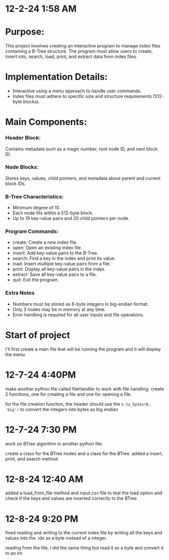 # 12-2-24 1:58 AM
# Purpose:

This project involves creating an interactive program to manage index files containing a B-Tree structure.
The program must allow users to create, insert into, search, load, print, and extract data from index files.

# Implementation Details:
- Interactive using a menu approach to handle user commands.
- Index files must adhere to specific size and structure requirements (512-byte blocks).

# Main Components:
### Header Block:
Contains metadata such as a magic number, root node ID, and next block ID.

### Node Blocks:
Stores keys, values, child pointers, and metadata about parent and current block IDs.

### B-Tree Characteristics:
- Minimum degree of 10.
- Each node fits within a 512-byte block.
- Up to 19 key-value pairs and 20 child pointers per node.

### Program Commands:

- create: Create a new index file.
- open: Open an existing index file.
- insert: Add key-value pairs to the B-Tree.
- search: Find a key in the index and print its value.
- load: Insert multiple key-value pairs from a file.
- print: Display all key-value pairs in the index.
- extract: Save all key-value pairs to a file.
- quit: Exit the program.

### Extra Notes

- Numbers must be stored as 8-byte integers in big-endian format.
- Only 3 nodes may be in memory at any time.
- Error handling is required for all user inputs and file operations.


# Start of project

I'll first create a main file that will be running the program and it will display the menu.

# 12-7-24 4:40PM

make another python file called fileHandler to work with file handling. create 2 functions, one for creating a file and one for opening a file.


for the file creation function, the header should use the <code>n.to_bytes(8, 'big')</code> to convert the integers into bytes as big endian


# 12-7-24 7:30 PM

work on BTree algorithm in another python file.

create a class for the BTree nodes and a class for the BTree.
added a insert, print, and search method

# 12-8-24 12:40 AM

added a load_from_file method and input.csv file to test the load option and check if the keys and values are inserted correctly to the BTree

# 12-8-24 9:20 PM

fixed reading and writing to the current index file by writing all the keys and values into the .idx as a byte instead of a integer.

reading from the file, I did the same thing but read it as a byte and convert it to an int